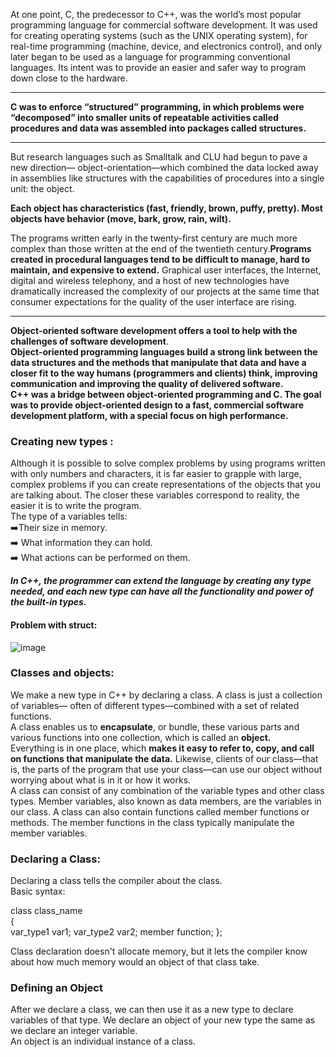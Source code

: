 At one point, C, the predecessor to C++, was the world’s most popular programming language
for commercial software development. It was used for creating operating systems
(such as the UNIX operating system), for real-time programming (machine, device, and
electronics control), and only later began to be used as a language for programming conventional
languages. Its intent was to provide an easier and safer way to program down
close to the hardware.  

-------------------------

**C was to enforce “structured” programming, in which problems were “decomposed”
into smaller units of repeatable activities called procedures and data was assembled
into packages called structures.** 

--------------

But research languages such as Smalltalk and CLU had begun to pave a new direction—
object-orientation—which combined the data locked away in assemblies like structures
with the capabilities of procedures into a single unit: the object.   

**Each object
has characteristics (fast, friendly, brown, puffy, pretty). Most objects have behavior
(move, bark, grow, rain, wilt).**    

The programs written early in the twenty-first century are much more complex than
those written at the end of the twentieth century.**Programs created in procedural languages
tend to be difficult to manage, hard to maintain, and expensive to extend.**
Graphical user interfaces, the Internet, digital and wireless telephony, and a host of new
technologies have dramatically increased the complexity of our projects at the same time
that consumer expectations for the quality of the user interface are rising.  

------------------

**Object-oriented software development offers a tool to help with the challenges of software
development**.  
**Object-oriented programming languages build a strong link between the data
structures and the methods that manipulate that data and have a closer fit to the way
humans (programmers and clients) think, improving communication and improving the
quality of delivered software.**    
**C++ was a bridge between object-oriented programming and C. The goal was to provide
object-oriented design to a fast, commercial software development platform, with a special
focus on high performance.**  

### Creating new types :  
 Although it is possible
to solve complex problems by using programs written with only numbers and characters,
it is far easier to grapple with large, complex problems if you can create representations
of the objects that you are talking about. The closer these variables correspond to reality, the easier it is
to write the program.  
The type of a variables tells:  
➡️Their size in memory.  
➡️ What information they can hold.  
➡️ What actions can be performed on them.   

_**In C++, the programmer
can extend the language by creating any type needed, and each new type can
have all the functionality and power of the built-in types.**_  

#### Problem with struct:  
![image](https://user-images.githubusercontent.com/64036955/124437110-57a10200-dd94-11eb-8d38-3a893e549ecc.png)  

### Classes and objects:  
We make a new type in C++ by declaring a class. A class is just a collection of variables—
often of different types—combined with a set of related functions.  
A class enables us to **encapsulate**, or bundle, these various
parts and various functions into one collection, which is called an **object.**  
 Everything is in one place, which **makes it easy to refer to, copy,
and call on functions that manipulate the data.** Likewise, clients of our class—that is,
the parts of the program that use your class—can use our object without worrying about
what is in it or how it works.  
A class can consist of any combination of the variable types and other class types. Member
variables, also known as data members, are the variables in our class. A class can also contain functions called member functions or methods.
The member functions in the class typically manipulate the member variables.
### Declaring a Class:  
Declaring a class tells the compiler about the class.  
Basic syntax:  

class class_name  
{  
var_type1 var1;
var_type2 var2;
member function;
};  

Class declaration doesn't allocate memory, but it lets the compiler know about how much memory would an object of that class take.   

### Defining an Object
After we declare a class, we can then use it as a new type to declare variables of that
type. We declare an object of your new type the same as we declare an integer variable.  
An object is an individual instance of a class.
